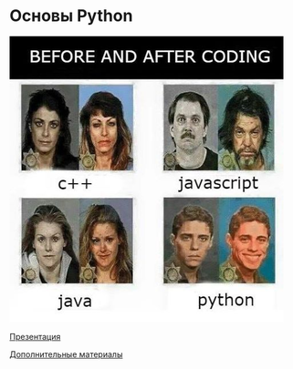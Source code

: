 #  Основы Python



![](./Lesson_3/retina-aed526e2c5def3c7ba85c829e853d6b6.jpg)

[Презентация](https://github.com/ximik666/aip_1_course/raw/main/1_semestr/lessons/Lesson_3/%D0%9E%D1%81%D0%BD%D0%BE%D0%B2%D1%8B%20%D0%BF%D1%80%D0%BE%D0%B3%D1%80%D0%B0%D0%BC%D0%BC%D0%B8%D1%80%D0%BE%D0%B2%D0%B0%D0%BD%D0%B8%D1%8F%20%D0%BD%D0%B0%20%D1%8F%D0%B7%D1%8B%D0%BA%D0%B5%20Python.pdf)

[Дополнительные материалы](https://pythonworld.ru/samouchitel-python)
